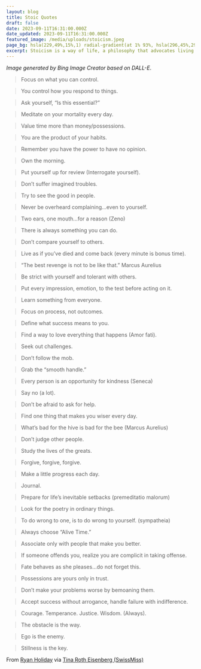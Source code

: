 ```yaml
---
layout: blog
title: Stoic Quotes
draft: false
date: 2023-09-11T16:31:00.000Z
date_updated: 2023-09-11T16:31:00.000Z
featured_image: /media/uploads/stoicism.jpeg
page_bg: hsla(229,49%,15%,1) radial-gradient(at 1% 93%, hsla(296,45%,29%,1) 0px, transparent 50%), radial-gradient(at 96% 34%, hsla(328,58%,45%,1) 0px, transparent 50%), radial-gradient(at 80% 100%, hsla(176,85%,50%,1) 0px, transparent 50%), radial-gradient(at 0% 0%, hsla(333,70%,30%,1) 0px, transparent 50%);
excerpt: Stoicism is a way of life, a philosophy that advocates living a life well aligned with nature and reality. Often, stoicism is associated with not allowing negative events to affect you.
---
```

*Image generated by Bing Image Creator based on DALL-E*.

> Focus on what you can control.

> You control how you respond to things. 

> Ask yourself, “Is this essential?” 

> Meditate on your mortality every day.

> Value time more than money/possessions.

> You are the product of your habits.

> Remember you have the power to have no opinion.

> Own the morning.

> Put yourself up for review (Interrogate yourself).

> Don’t suffer imagined troubles.

> Try to see the good in people.

> Never be overheard complaining…even to yourself.

> Two ears, one mouth…for a reason (Zeno)

> There is always something you can do. 

> Don’t compare yourself to others.

> Live as if you’ve died and come back (every minute is bonus time).

> “The best revenge is not to be like that.” Marcus Aurelius

> Be strict with yourself and tolerant with others.

> Put every impression, emotion, to the test before acting on it.

> Learn something from everyone.

> Focus on process, not outcomes.

> Define what success means to you.

> Find a way to love everything that happens (Amor fati).

> Seek out challenges.

> Don’t follow the mob.

> Grab the “smooth handle.”

> Every person is an opportunity for kindness (Seneca)

> Say no (a lot).

> Don’t be afraid to ask for help.

> Find one thing that makes you wiser every day.

> What’s bad for the hive is bad for the bee (Marcus Aurelius)

> Don’t judge other people.

> Study the lives of the greats.

> Forgive, forgive, forgive.

> Make a little progress each day.

> Journal.

> Prepare for life’s inevitable setbacks (premeditatio malorum)

> Look for the poetry in ordinary things.

> To do wrong to one, is to do wrong to yourself. (sympatheia)

> Always choose “Alive Time.”

> Associate only with people that make you better.

> If someone offends you, realize you are complicit in taking offense. 

> Fate behaves as she pleases…do not forget this. 

> Possessions are yours only in trust.

> Don’t make your problems worse by bemoaning them.

> Accept success without arrogance, handle failure with indifference. 

> Courage. Temperance. Justice. Wisdom. (Always).

> The obstacle is the way.

> Ego is the enemy.

> Stillness is the key.


From [Ryan Holiday](https://ryanholiday.net/50-short-rules-for-life-from-the-stoics/) via [Tina Roth Eisenberg (SwissMiss)](https://www.swiss-miss.com/2023/09/50-short-rules-for-a-better-life-from-the-stoics.html)
